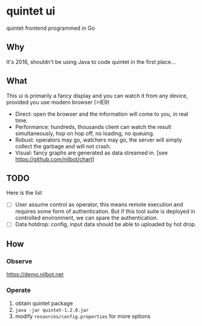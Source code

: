 # quintet ui
quintet frontend programmed in Go

## Why
It's 2016, shouldn't be using Java to code quintet in the first place...

## What
This ui is primarily a fancy display and you can watch it from any device, provided you use modern browser (>IE9)
 - Direct: open the browser and the information will come to you, in real time.
 - Performance: hundreds, thousands client can watch the result simultaneously, hop on hop off, no loading, no queuing.
 - Robust: operators may go, watchers may go, the server will simply collect the garbage and will not crash.
 - Visual: fancy graphs are generated as data streamed in. [see https://github.com/nilbot/chart]
 
## TODO
Here is the list
- [ ] User assume control as operator, this means remote execution and requires some form of authentication. But if this tool suite is deployed in controlled environment, we can spare the authentication.
- [ ] Data hotdrop: config, input data should be able to uploaded by hot drop.

## How
### Observe
https://demo.nilbot.net
### Operate
1. obtain quintet package
2. `java -jar quintet-1.2.0.jar`
3. modify `resources/config.properties` for more options
 


